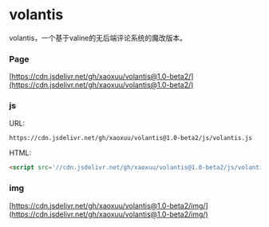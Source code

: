# volantis

volantis，一个基于valine的无后端评论系统的魔改版本。



### Page

[https://cdn.jsdelivr.net/gh/xaoxuu/volantis@1.0-beta2/](https://cdn.jsdelivr.net/gh/xaoxuu/volantis@1.0-beta2/)

### js


URL:

```md
https://cdn.jsdelivr.net/gh/xaoxuu/volantis@1.0-beta2/js/volantis.js
```

HTML:

```html
<script src='//cdn.jsdelivr.net/gh/xaoxuu/volantis@1.0-beta2/js/volantis.js'></script>
```

### img

[https://cdn.jsdelivr.net/gh/xaoxuu/volantis@1.0-beta2/img/](https://cdn.jsdelivr.net/gh/xaoxuu/volantis@1.0-beta2/img/)
